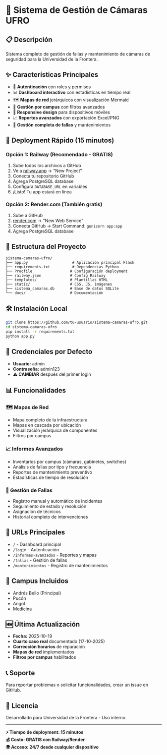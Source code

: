 # 🎯 Sistema de Gestión de Cámaras UFRO

## 📋 Descripción
Sistema completo de gestión de fallas y mantenimiento de cámaras de seguridad para la Universidad de la Frontera.

## ✨ Características Principales
- 🔐 **Autenticación** con roles y permisos
- 📊 **Dashboard interactivo** con estadísticas en tiempo real
- 🗺️ **Mapas de red** jerárquicos con visualización Mermaid
- 🏫 **Gestión por campus** con filtros avanzados
- 📱 **Responsive design** para dispositivos móviles
- 📈 **Reportes avanzados** con exportación Excel/PNG
- 🔧 **Gestión completa de fallas** y mantenimientos

## 🚀 Deployment Rápido (15 minutos)

### Opción 1: Railway (Recomendado - GRATIS)
1. Sube todos los archivos a GitHub
2. Ve a [railway.app](https://railway.app) → "New Project"
3. Conecta tu repositorio GitHub
4. Agrega PostgreSQL database
5. Configura `DATABASE_URL` en variables
6. ¡Listo! Tu app estará en línea

### Opción 2: Render.com (También gratis)
1. Sube a GitHub
2. [render.com](https://render.com) → "New Web Service"
3. Conecta GitHub → Start Command: `gunicorn app:app`
4. Agrega PostgreSQL database

## 📁 Estructura del Proyecto
```
sistema-camaras-ufro/
├── app.py                    # Aplicación principal Flask
├── requirements.txt          # Dependencias Python
├── Procfile                 # Configuración deployment
├── railway.json             # Config Railway
├── templates/               # Plantillas HTML
├── static/                  # CSS, JS, imágenes
├── sistema_camaras.db       # Base de datos SQLite
└── docs/                    # Documentación
```

## 🛠️ Instalación Local
```bash
git clone https://github.com/tu-usuario/sistema-camaras-ufro.git
cd sistema-camaras-ufro
pip install -r requirements.txt
python app.py
```

## 🔑 Credenciales por Defecto
- **Usuario:** admin
- **Contraseña:** admin123
- **⚠️ CAMBIAR** después del primer login

## 📊 Funcionalidades

### 🗺️ Mapas de Red
- Mapa completo de la infraestructura
- Mapas en cascada por ubicación
- Visualización jerárquica de componentes
- Filtros por campus

### 📈 Informes Avanzados
- Inventarios por campus (cámaras, gabinetes, switches)
- Análisis de fallas por tipo y frecuencia
- Reportes de mantenimiento preventivo
- Estadísticas de tiempo de resolución

### 🔧 Gestión de Fallas
- Registro manual y automático de incidentes
- Seguimiento de estado y resolución
- Asignación de técnicos
- Historial completo de intervenciones

## 📱 URLs Principales
- `/` - Dashboard principal
- `/login` - Autenticación
- `/informes-avanzados` - Reportes y mapas
- `/fallas` - Gestión de fallas
- `/mantenimientos` - Registro de mantenimientos

## 🏫 Campus Incluidos
- Andrés Bello (Principal)
- Pucón
- Angol  
- Medicina

## 🆕 Última Actualización
- **Fecha:** 2025-10-19
- **Cuarto caso real** documentado (17-10-2025)
- **Corrección horarios** de reparación
- **Mapas de red** implementados
- **Filtros por campus** habilitados

## 📞 Soporte
Para reportar problemas o solicitar funcionalidades, crear un issue en GitHub.

## 📄 Licencia
Desarrollado para Universidad de la Frontera - Uso interno

---
**⚡ Tiempo de deployment: 15 minutos**  
**💰 Costo: GRATIS con Railway/Render**  
**🌍 Acceso: 24/7 desde cualquier dispositivo**
